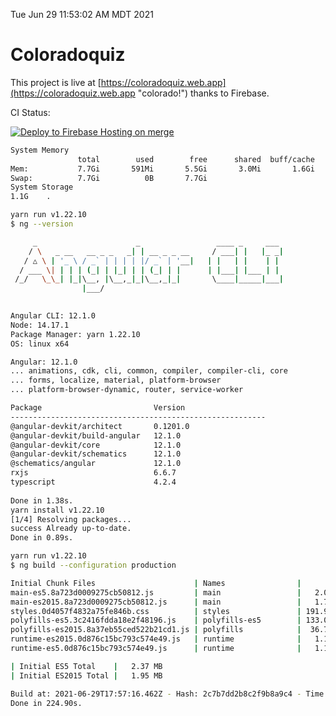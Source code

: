 Tue Jun 29 11:53:02 AM MDT 2021

# Coloradoquiz


This project is live at [https://coloradoquiz.web.app](https://coloradoquiz.web.app "colorado!") thanks to Firebase.

CI Status: 

[![Deploy to Firebase Hosting on merge](https://github.com/teamkushal/coloradoquiz/actions/workflows/firebase-hosting-merge.yml/badge.svg)](https://github.com/teamkushal/coloradoquiz/actions/workflows/firebase-hosting-merge.yml)

```bash
System Memory
               total        used        free      shared  buff/cache   available
Mem:           7.7Gi       591Mi       5.5Gi       3.0Mi       1.6Gi       6.8Gi
Swap:          7.7Gi          0B       7.7Gi
System Storage
1.1G	.
```
```bash
yarn run v1.22.10
$ ng --version

     _                      _                 ____ _     ___
    / \   _ __   __ _ _   _| | __ _ _ __     / ___| |   |_ _|
   / △ \ | '_ \ / _` | | | | |/ _` | '__|   | |   | |    | |
  / ___ \| | | | (_| | |_| | | (_| | |      | |___| |___ | |
 /_/   \_\_| |_|\__, |\__,_|_|\__,_|_|       \____|_____|___|
                |___/
    

Angular CLI: 12.1.0
Node: 14.17.1
Package Manager: yarn 1.22.10
OS: linux x64

Angular: 12.1.0
... animations, cdk, cli, common, compiler, compiler-cli, core
... forms, localize, material, platform-browser
... platform-browser-dynamic, router, service-worker

Package                         Version
---------------------------------------------------------
@angular-devkit/architect       0.1201.0
@angular-devkit/build-angular   12.1.0
@angular-devkit/core            12.1.0
@angular-devkit/schematics      12.1.0
@schematics/angular             12.1.0
rxjs                            6.6.7
typescript                      4.2.4
    
Done in 1.38s.
yarn install v1.22.10
[1/4] Resolving packages...
success Already up-to-date.
Done in 0.89s.
```
```bash
yarn run v1.22.10
$ ng build --configuration production

Initial Chunk Files                      | Names                |      Size
main-es5.8a723d0009275cb50812.js         | main                 |   2.05 MB
main-es2015.8a723d0009275cb50812.js      | main                 |   1.72 MB
styles.0d4057f4832a75fe846b.css          | styles               | 191.90 kB
polyfills-es5.3c2416fdda18e2f48196.js    | polyfills-es5        | 133.08 kB
polyfills-es2015.8a37eb55ced522b21cd1.js | polyfills            |  36.75 kB
runtime-es2015.0d876c15bc793c574e49.js   | runtime              |   1.15 kB
runtime-es5.0d876c15bc793c574e49.js      | runtime              |   1.15 kB

| Initial ES5 Total    |   2.37 MB
| Initial ES2015 Total |   1.95 MB

Build at: 2021-06-29T17:57:16.462Z - Hash: 2c7b7dd2b8c2f9b8a9c4 - Time: 218299ms
Done in 224.90s.
```

